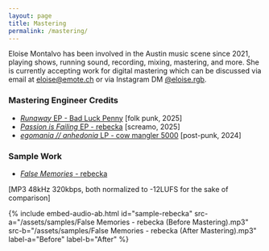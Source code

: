 ```yaml
---
layout: page
title: Mastering
permalink: /mastering/
---
```


Eloise Montalvo has been involved in the Austin music scene since 2021, playing shows, running
sound, recording, mixing, mastering, and more. She is currently accepting work for digital
mastering which can be discussed via email at [eloise@emote.ch][email] or via
Instagram DM [@eloise.rgb][instagram].

### Mastering Engineer Credits

 * [*Runaway* EP - Bad Luck Penny][blp_runaway] [folk punk, 2025]
 * [*Passion is Failing* EP - rebecka][rebecka_passion] [screamo, 2025]
 * [*egomania // anhedonia* LP - cow mangler 5000][cm5k_egomania] [post-punk, 2024]

### Sample Work

 * [*False Memories* - rebecka][rebecka_false_memories]

[MP3 48kHz 320kbps, both normalized to -12LUFS for the sake of comparison]

{% include embed-audio-ab.html id="sample-rebecka" src-a="/assets/samples/False Memories - rebecka (Before Mastering).mp3" src-b="/assets/samples/False Memories - rebecka (After Mastering).mp3" label-a="Before" label-b="After" %}

[email]: mailto:eloise@emote.ch
[instagram]: https://instagram.com/eloise.rgb

[blp_runaway]: https://badluckpenny.bandcamp.com/album/runaway
[rebecka_passion]: https://rebecka.bandcamp.com/album/passion-is-failing
[cm5k_egomania]: https://cowmangler5000.bandcamp.com/album/egomania-anhedonia

[rebecka_false_memories]: https://rebecka.bandcamp.com/track/false-memories
